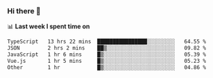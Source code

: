 ### Hi there 👋

<!--
**DBvc/DBvc** is a ✨ _special_ ✨ repository because its `README.md` (this file) appears on your GitHub profile.

Here are some ideas to get you started:

- 🔭 I’m currently working on ...
- 🌱 I’m currently learning ...
- 👯 I’m looking to collaborate on ...
- 🤔 I’m looking for help with ...
- 💬 Ask me about ...
- 📫 How to reach me: ...
- 😄 Pronouns: ...
- ⚡ Fun fact: ...
-->

📊 **Last week I spent time on**
<!--START_SECTION:waka-->

```txt
TypeScript   13 hrs 22 mins  ████████████████░░░░░░░░░   64.55 %
JSON         2 hrs 2 mins    ██▒░░░░░░░░░░░░░░░░░░░░░░   09.82 %
JavaScript   1 hr 6 mins     █▒░░░░░░░░░░░░░░░░░░░░░░░   05.39 %
Vue.js       1 hr 5 mins     █▒░░░░░░░░░░░░░░░░░░░░░░░   05.23 %
Other        1 hr            █▒░░░░░░░░░░░░░░░░░░░░░░░   04.86 %
```

<!--END_SECTION:waka-->
